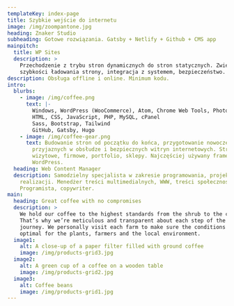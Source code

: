 ```yaml
---
templateKey: index-page
title: Szybkie wejście do internetu
image: /img/zoompantone.jpg
heading: Znaker Studio
subheading: Gotowe rozwiązania. Gatsby + Netlify + Github + CMS app
mainpitch:
  title: WP Sites
  description: >
    Przechodzenie z trybu stron dynamicznych do stron statycznych. Zwiększenie
    szybkości ładowania strony, integracja z systemem, bezpieczeństwo.
description: Obsługa offline i online. Minimum kodu.
intro:
  blurbs:
    - image: /img/coffee.png
      text: |-
        Windows, WordPress (WooCommerce), Atom, Chrome Web Tools, Photoshop.
        HTML, CSS, JavaScript, PHP, MySQL, cPanel
        Sass, Bootstrap, Tailwind
        GitHub, Gatsby, Hugo
    - image: /img/coffee-gear.png
      text: Budowanie stron od początku do końca, przygotowanie nowoczesnych,
        przyjaznych w obsłudze i bezpiecznych witryn internetowych. Strony
        wizytowe, firmowe, portfolio, sklepy. Najczęściej używany framework
        WordPress.
  heading: Web Content Manager
  description: Samodzielny specjalista w zakresie programowania, projektowania i
    realizacji. Menedżer treści multimedialnych, WWW, treści społecznościowych.
    Programista, copywriter.
main:
  heading: Great coffee with no compromises
  description: >
    We hold our coffee to the highest standards from the shrub to the cup.
    That’s why we’re meticulous and transparent about each step of the coffee’s
    journey. We personally visit each farm to make sure the conditions are
    optimal for the plants, farmers and the local environment.
  image1:
    alt: A close-up of a paper filter filled with ground coffee
    image: /img/products-grid3.jpg
  image2:
    alt: A green cup of a coffee on a wooden table
    image: /img/products-grid2.jpg
  image3:
    alt: Coffee beans
    image: /img/products-grid1.jpg
---
```

